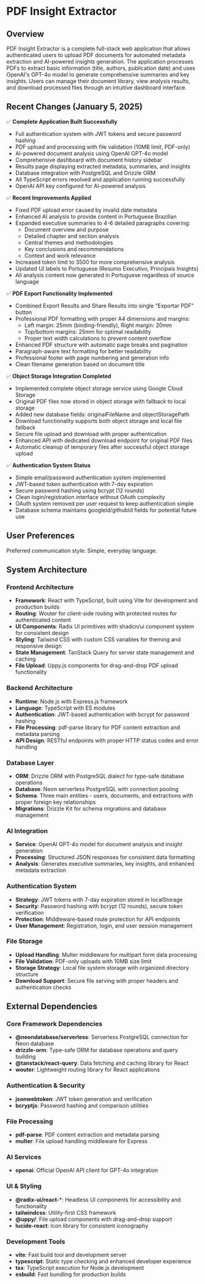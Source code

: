 # PDF Insight Extractor

## Overview

PDF Insight Extractor is a complete full-stack web application that allows authenticated users to upload PDF documents for automated metadata extraction and AI-powered insights generation. The application processes PDFs to extract basic information (title, authors, publication date) and uses OpenAI's GPT-4o model to generate comprehensive summaries and key insights. Users can manage their document library, view analysis results, and download processed files through an intuitive dashboard interface.

## Recent Changes (January 5, 2025)

✅ **Complete Application Built Successfully**
- Full authentication system with JWT tokens and secure password hashing
- PDF upload and processing with file validation (10MB limit, PDF-only)
- AI-powered document analysis using OpenAI GPT-4o model
- Comprehensive dashboard with document history sidebar
- Results page displaying extracted metadata, summaries, and insights
- Database integration with PostgreSQL and Drizzle ORM
- All TypeScript errors resolved and application running successfully
- OpenAI API key configured for AI-powered analysis

✅ **Recent Improvements Applied**
- Fixed PDF upload error caused by invalid date metadata
- Enhanced AI analysis to provide content in Portuguese Brazilian
- Expanded executive summaries to 4-6 detailed paragraphs covering:
  - Document overview and purpose
  - Detailed chapter and section analysis
  - Central themes and methodologies
  - Key conclusions and recommendations
  - Context and work relevance
- Increased token limit to 3500 for more comprehensive analysis
- Updated UI labels to Portuguese (Resumo Executivo, Principais Insights)
- All analysis content now generated in Portuguese regardless of source language

✅ **PDF Export Functionality Implemented**
- Combined Export Results and Share Results into single "Exportar PDF" button
- Professional PDF formatting with proper A4 dimensions and margins:
  - Left margin: 25mm (binding-friendly), Right margin: 20mm
  - Top/bottom margins: 25mm for optimal readability
  - Proper text width calculations to prevent content overflow
- Enhanced PDF structure with automatic page breaks and pagination
- Paragraph-aware text formatting for better readability
- Professional footer with page numbering and generation info
- Clean filename generation based on document title

✅ **Object Storage Integration Completed**
- Implemented complete object storage service using Google Cloud Storage
- Original PDF files now stored in object storage with fallback to local storage
- Added new database fields: originalFileName and objectStoragePath
- Download functionality supports both object storage and local file fallback
- Secure file upload and download with proper authentication
- Enhanced API with dedicated download endpoint for original PDF files
- Automatic cleanup of temporary files after successful object storage upload

✅ **Authentication System Status**
- Simple email/password authentication system implemented
- JWT-based token authentication with 7-day expiration
- Secure password hashing using bcrypt (12 rounds)
- Clean login/registration interface without OAuth complexity
- OAuth system removed per user request to keep authentication simple
- Database schema maintains googleId/githubId fields for potential future use

## User Preferences

Preferred communication style: Simple, everyday language.

## System Architecture

### Frontend Architecture
- **Framework**: React with TypeScript, built using Vite for development and production builds
- **Routing**: Wouter for client-side routing with protected routes for authenticated content
- **UI Components**: Radix UI primitives with shadcn/ui component system for consistent design
- **Styling**: Tailwind CSS with custom CSS variables for theming and responsive design
- **State Management**: TanStack Query for server state management and caching
- **File Upload**: Uppy.js components for drag-and-drop PDF upload functionality

### Backend Architecture
- **Runtime**: Node.js with Express.js framework
- **Language**: TypeScript with ES modules
- **Authentication**: JWT-based authentication with bcrypt for password hashing
- **File Processing**: pdf-parse library for PDF content extraction and metadata parsing
- **API Design**: RESTful endpoints with proper HTTP status codes and error handling

### Database Layer
- **ORM**: Drizzle ORM with PostgreSQL dialect for type-safe database operations
- **Database**: Neon serverless PostgreSQL with connection pooling
- **Schema**: Three main entities - users, documents, and extractions with proper foreign key relationships
- **Migrations**: Drizzle Kit for schema migrations and database management

### AI Integration
- **Service**: OpenAI GPT-4o model for document analysis and insight generation
- **Processing**: Structured JSON responses for consistent data formatting
- **Analysis**: Generates executive summaries, key insights, and enhanced metadata extraction

### Authentication System
- **Strategy**: JWT tokens with 7-day expiration stored in localStorage
- **Security**: Password hashing with bcrypt (12 rounds), secure token verification
- **Protection**: Middleware-based route protection for API endpoints
- **User Management**: Registration, login, and user session management

### File Storage
- **Upload Handling**: Multer middleware for multipart form data processing
- **File Validation**: PDF-only uploads with 10MB size limit
- **Storage Strategy**: Local file system storage with organized directory structure
- **Download Support**: Secure file serving with proper headers and authentication checks

## External Dependencies

### Core Framework Dependencies
- **@neondatabase/serverless**: Serverless PostgreSQL connection for Neon database
- **drizzle-orm**: Type-safe ORM for database operations and query building
- **@tanstack/react-query**: Data fetching and caching library for React
- **wouter**: Lightweight routing library for React applications

### Authentication & Security
- **jsonwebtoken**: JWT token generation and verification
- **bcryptjs**: Password hashing and comparison utilities

### File Processing
- **pdf-parse**: PDF content extraction and metadata parsing
- **multer**: File upload handling middleware for Express

### AI Services
- **openai**: Official OpenAI API client for GPT-4o integration

### UI & Styling
- **@radix-ui/react-***: Headless UI components for accessibility and functionality
- **tailwindcss**: Utility-first CSS framework
- **@uppy/**: File upload components with drag-and-drop support
- **lucide-react**: Icon library for consistent iconography

### Development Tools
- **vite**: Fast build tool and development server
- **typescript**: Static type checking and enhanced developer experience
- **tsx**: TypeScript execution for Node.js development
- **esbuild**: Fast bundling for production builds